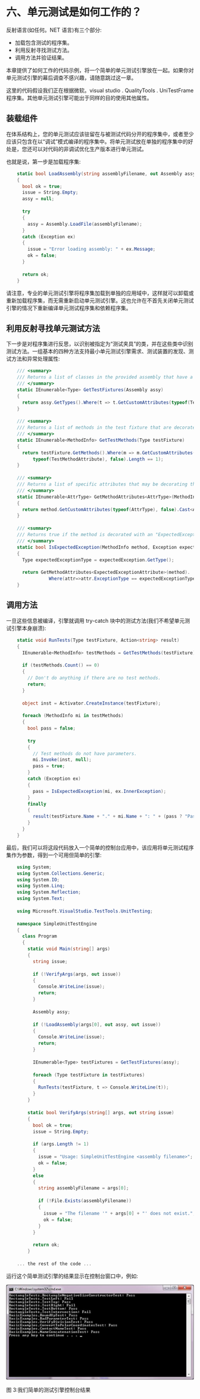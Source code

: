 # 六、单元测试是如何工作的？

反射语言(如任何。NET 语言)有三个部分:

*   加载包含测试的程序集。
*   利用反射寻找测试方法。
*   调用方法并验证结果。

本章提供了如何工作的代码示例，将一个简单的单元测试引擎放在一起。如果你对单元测试引擎的幕后调查不感兴趣，请随意跳过这一章。

这里的代码假设我们正在根据微软。visual studio . QualityTools . UniTestFrame 程序集。其他单元测试引擎可能出于同样的目的使用其他属性。

## 装载组件

在体系结构上，您的单元测试应该驻留在与被测试代码分开的程序集中，或者至少应该只包含在以“调试”模式编译的程序集中。将单元测试放在单独的程序集中的好处是，您还可以对代码的非调试优化生产版本进行单元测试。

也就是说，第一步是加载程序集:

```cs
    static bool LoadAssembly(string assemblyFilename, out Assembly assy, out string issue)
    {
      bool ok = true;
      issue = String.Empty;
      assy = null;

      try
      {
        assy = Assembly.LoadFile(assemblyFilename);
      }
      catch (Exception ex)
      {
        issue = "Error loading assembly: " + ex.Message;
        ok = false;
      }

      return ok;
    }

```

请注意，专业的单元测试引擎将程序集加载到单独的应用域中，这样就可以卸载或重新加载程序集，而无需重新启动单元测试引擎。这也允许在不首先关闭单元测试引擎的情况下重新编译单元测试程序集和依赖程序集。

## 利用反射寻找单元测试方法

下一步是对程序集进行反思，以识别被指定为“测试夹具”的类，并在这些类中识别测试方法。一组基本的四种方法支持最小单元测试引擎需求、测试装置的发现、测试方法和异常处理属性:

```cs
    /// <summary>
    /// Returns a list of classes in the provided assembly that have a "TestClass" attribute.
    /// </summary>
    static IEnumerable<Type> GetTestFixtures(Assembly assy)
    {
      return assy.GetTypes().Where(t => t.GetCustomAttributes(typeof(TestClassAttribute), false).Length == 1);
    }

    /// <summary>
    /// Returns a list of methods in the test fixture that are decorated with the "TestMethod" attribute.
    /// </summary>
    static IEnumerable<MethodInfo> GetTestMethods(Type testFixture)
    {
      return testFixture.GetMethods().Where(m => m.GetCustomAttributes(
          typeof(TestMethodAttribute), false).Length == 1);
    }

    /// <summary>
    /// Returns a list of specific attributes that may be decorating the method.
    /// </summary>
    static IEnumerable<AttrType> GetMethodAttributes<AttrType>(MethodInfo method)
    {
      return method.GetCustomAttributes(typeof(AttrType), false).Cast<AttrType>();
    }

    /// <summary>
    /// Returns true if the method is decorated with an "ExpectedException" attribute while exception type is the expected exception.
    /// </summary>
    static bool IsExpectedException(MethodInfo method, Exception expectedException)
    {
      Type expectedExceptionType = expectedException.GetType();

      return GetMethodAttributes<ExpectedExceptionAttribute>(method).
                Where(attr=>attr.ExceptionType == expectedExceptionType).Count() != 0;
    }

```

## 调用方法

一旦这些信息被编译，引擎就调用 try-catch 块中的测试方法(我们不希望单元测试引擎本身崩溃):

```cs
    static void RunTests(Type testFixture, Action<string> result)
    {
      IEnumerable<MethodInfo> testMethods = GetTestMethods(testFixture);

      if (testMethods.Count() == 0)
      {
        // Don't do anything if there are no test methods.
        return;
      }

      object inst = Activator.CreateInstance(testFixture);

      foreach (MethodInfo mi in testMethods)
      {
        bool pass = false;

        try
        {
          // Test methods do not have parameters.
          mi.Invoke(inst, null);
          pass = true;
        }
        catch (Exception ex)
        {
          pass = IsExpectedException(mi, ex.InnerException);
        }
        finally
        {
          result(testFixture.Name + "." + mi.Name + ": " + (pass ? "Pass" : "Fail"));
        }
      }
    }

```

最后，我们可以将这段代码放入一个简单的控制台应用中，该应用将单元测试程序集作为参数，得到一个可用但简单的引擎:

```cs
    using System;
    using System.Collections.Generic;
    using System.IO;
    using System.Linq;
    using System.Reflection;
    using System.Text;

    using Microsoft.VisualStudio.TestTools.UnitTesting;

    namespace SimpleUnitTestEngine
    {
      class Program
      {
        static void Main(string[] args)
        {
          string issue;

          if (!VerifyArgs(args, out issue))
          {
            Console.WriteLine(issue);
            return;
          }

          Assembly assy;

          if (!LoadAssembly(args[0], out assy, out issue))
          {
            Console.WriteLine(issue);
            return;
          }

          IEnumerable<Type> testFixtures = GetTestFixtures(assy);

          foreach (Type testFixture in testFixtures)
          {
            RunTests(testFixture, t => Console.WriteLine(t));
          }
        }

        static bool VerifyArgs(string[] args, out string issue)
        {
          bool ok = true;
          issue = String.Empty;

          if (args.Length != 1)
          {
            issue = "Usage: SimpleUnitTestEngine <assembly filename>";
            ok = false;
          }
          else
          {
            string assemblyFilename = args[0];

            if (!File.Exists(assemblyFilename))
            {
              issue = "The filename '" + args[0] + "' does not exist.";
              ok = false;
            }
          }

          return ok;
        }

    ... the rest of the code ...

```

运行这个简单测试引擎的结果显示在控制台窗口中，例如:

![](img/image003.jpg)

图 3:我们简单的测试引擎控制台结果